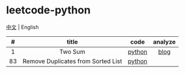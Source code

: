 # leetcode-python

[中文](README_zh-cn.md)  | English

|  #   |               title                |                          code                          |                    analyze                     |
| :--: | :--------------------------------: | :----------------------------------------------------: | :--------------------------------------------: |
|  1   |              Two Sum               |               [python](src/1-two-sum.py)               | [blog](https://sssis.me/leetcode-two-sum.html) |
|  83  | Remove Duplicates from Sorted List | [python](src/83-remove-duplicates-from-sorted-list.py) |                                                |

